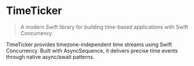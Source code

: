 # TimeTicker

> A modern Swift library for building time-based applications with Swift Concurrency

TimeTicker provides timezone-independent time streams using Swift Concurrency. Built with AsyncSequence, it delivers precise time events through native async/await patterns.
